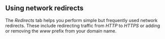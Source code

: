 ## Using network redirects

The _Redirects_ tab helps you perform simple but frequently used network redirects. These include redirecting traffic from _HTTP_ to _HTTPS_ or adding or removing the _www_ prefix from your domain name.

